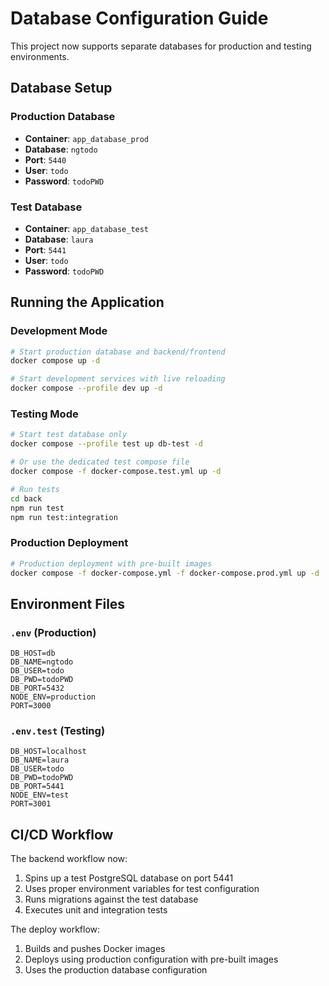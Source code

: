 # Database Configuration Guide

This project now supports separate databases for production and testing environments.

## Database Setup

### Production Database
- **Container**: `app_database_prod`
- **Database**: `ngtodo`
- **Port**: `5440`
- **User**: `todo`
- **Password**: `todoPWD`

### Test Database
- **Container**: `app_database_test`  
- **Database**: `laura`
- **Port**: `5441`
- **User**: `todo`
- **Password**: `todoPWD`

## Running the Application

### Development Mode
```bash
# Start production database and backend/frontend
docker compose up -d

# Start development services with live reloading
docker compose --profile dev up -d
```

### Testing Mode
```bash
# Start test database only
docker compose --profile test up db-test -d

# Or use the dedicated test compose file
docker compose -f docker-compose.test.yml up -d

# Run tests
cd back
npm run test
npm run test:integration
```

### Production Deployment
```bash
# Production deployment with pre-built images
docker compose -f docker-compose.yml -f docker-compose.prod.yml up -d
```

## Environment Files

### `.env` (Production)
```
DB_HOST=db
DB_NAME=ngtodo
DB_USER=todo
DB_PWD=todoPWD
DB_PORT=5432
NODE_ENV=production
PORT=3000
```

### `.env.test` (Testing)
```
DB_HOST=localhost
DB_NAME=laura
DB_USER=todo
DB_PWD=todoPWD
DB_PORT=5441
NODE_ENV=test
PORT=3001
```

## CI/CD Workflow

The backend workflow now:
1. Spins up a test PostgreSQL database on port 5441
2. Uses proper environment variables for test configuration
3. Runs migrations against the test database
4. Executes unit and integration tests

The deploy workflow:
1. Builds and pushes Docker images
2. Deploys using production configuration with pre-built images
3. Uses the production database configuration
